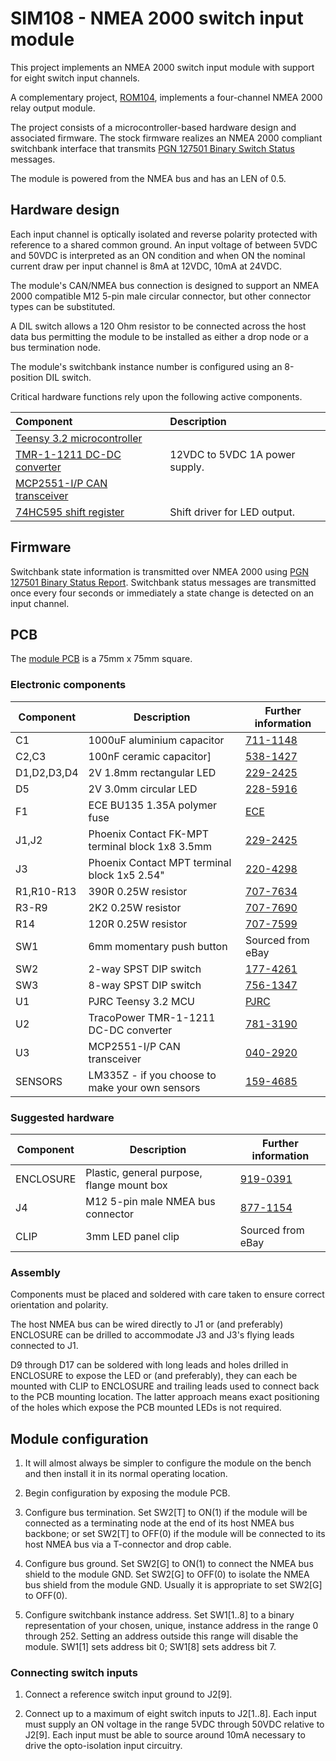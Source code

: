 # SIM108 - NMEA 2000 switch input module

This project implements an NMEA 2000 switch input module with
support for eight switch input channels.

A complementary project,
[ROM104](https://github.com/preeve9534/ROM104/),
implements a four-channel NMEA 2000 relay output module.

The project consists of a microcontroller-based hardware design
and associated firmware.
The stock firmware realizes an NMEA 2000 compliant switchbank
interface that transmits
[PGN 127501 Binary Switch Status]() messages.

The module is powered from the NMEA bus and has an LEN of 0.5.

## Hardware design

Each input channel is optically isolated and reverse polarity
protected with reference to a shared common ground.
An input voltage of between 5VDC and 50VDC is interpreted as
an ON condition and when ON the nominal current draw per input
channel is 8mA at 12VDC, 10mA at 24VDC.

The module's CAN/NMEA bus connection is designed to support an
NMEA 2000 compatible M12 5-pin male circular connector, but
other connector types can be substituted.

A DIL switch allows a 120 Ohm resistor to be connected across
the host data bus permitting the module to be installed as
either a drop node or a bus termination node.

The module's switchbank instance number is configured using an
8-position DIL switch.

Critical hardware functions rely upon the following active
components.

| Component | Description |
| :--- | :--- |
| [Teensy 3.2 microcontroller](https://www.pjrc.com/store/teensy32.html) | |
| [TMR-1-1211 DC-DC converter]() | 12VDC to 5VDC 1A power supply. |
| [MCP2551-I/P CAN transceiver](http://ww1.microchip.com/downloads/en/devicedoc/20001667g.pdf) | |
| [74HC595 shift register](https://www.ti.com/lit/ds/symlink/sn74hc595.pdf?ts=1661075134940&ref_url=https%253A%252F%252Fwww.google.com%252F) | Shift driver for LED output. |

## Firmware

Switchbank state information is transmitted over NMEA 2000 using 
[PGN 127501 Binary Status Report]().
Switchbank status messages are transmitted once every four seconds or
immediately a state change is detected on an input channel. 


## PCB

The
[module PCB](./SIM108.brd.pdf)
is a 75mm x 75mm square. 

### Electronic components

| Component   | Description                                     | Further information
|------------ |------------------------------------------------ |--------------------- |
| C1          | 1000uF aluminium capacitor                      | [711-1148](https://uk.rs-online.com/web/p/aluminium-capacitors/7111148)
| C2,C3       | 100nF ceramic capacitor]                        | [538-1427](https://uk.rs-online.com/web/p/mlccs-multilayer-ceramic-capacitors/5381427)
| D1,D2,D3,D4 | 2V 1.8mm rectangular LED                        | [229-2425](https://uk.rs-online.com/web/p/leds/2292425)
| D5          | 2V 3.0mm circular LED                           | [228-5916](https://uk.rs-online.com/web/p/leds/2285916)
| F1          | ECE BU135 1.35A polymer fuse                    | [ECE](https://www.ece.com.tw/images/cgcustom/file020170930043926.pdf)
| J1,J2       | Phoenix Contact FK-MPT terminal block 1x8 3.5mm | [229-2425](https://uk.rs-online.com/web/p/pcb-terminal-blocks/8020169)
| J3          | Phoenix Contact MPT terminal block 1x5 2.54"    | [220-4298](https://uk.rs-online.com/web/p/pcb-terminal-blocks/2204298)
| R1,R10-R13  | 390R 0.25W resistor                             | [707-7634](https://uk.rs-online.com/web/p/through-hole-resistors/7077634)
| R3-R9       | 2K2 0.25W resistor                              | [707-7690](https://uk.rs-online.com/web/p/through-hole-resistors/7077690)
| R14         | 120R 0.25W resistor                             | [707-7599](https://uk.rs-online.com/web/p/through-hole-resistors/7077599)
| SW1         | 6mm momentary push button                       | Sourced from eBay
| SW2         | 2-way SPST DIP switch                           | [177-4261](https://uk.rs-online.com/web/p/dip-sip-switches/1774261)
| SW3         | 8-way SPST DIP switch                           | [756-1347](https://uk.rs-online.com/web/p/dip-sip-switches/7561347)
| U1          | PJRC Teensy 3.2 MCU                             | [PJRC](https://www.pjrc.com/store/teensy32.html)
| U2          | TracoPower TMR-1-1211 DC-DC converter           | [781-3190](https://uk.rs-online.com/web/p/dc-dc-converters/7813190)
| U3          | MCP2551-I/P CAN transceiver                     | [040-2920](https://uk.rs-online.com/web/p/can-interface-ics/0402920)
| SENSORS     | LM335Z - if you choose to make your own sensors | [159-4685](https://uk.rs-online.com/web/p/temperature-humidity-sensor-ics/1594685)

### Suggested hardware

| Component   | Description                                     | Further information
|------------ |------------------------------------------------ |--------------------- |
| ENCLOSURE   | Plastic, general purpose, flange mount box      | [919-0391](https://uk.rs-online.com/web/p/general-purpose-enclosures/9190391)
| J4          | M12 5-pin male NMEA bus connector               | [877-1154](https://uk.rs-online.com/web/p/industrial-circular-connectors/8771154)
| CLIP        | 3mm LED panel clip                              | Sourced from eBay

### Assembly

Components must be placed and soldered with care taken to ensure
correct orientation and polarity.

The host NMEA bus can be wired directly to J1 or (and preferably)
ENCLOSURE can be drilled to accommodate J3 and J3's flying leads
connected to J1.

D9 through D17 can be soldered with long leads and holes drilled in
ENCLOSURE to expose the LED or (and preferably), they can each be
mounted with CLIP to ENCLOSURE and trailing leads used to connect
back to the PCB mounting location.
The latter approach means exact positioning of the holes which
expose the PCB mounted LEDs is not required.

## Module configuration

1. It will almost always be simpler to configure the module on the bench
   and then install it in its normal operating location.

2. Begin configuration by exposing the module PCB.

3. Configure bus termination.
   Set SW2[T] to ON(1) if the module will be connected as a terminating node
   at the end of its host NMEA bus backbone; or
   set SW2[T] to OFF(0) if the module will be connected to its host NMEA bus
   via a T-connector and drop cable.

4. Configure bus ground.
   Set SW2[G] to ON(1) to connect the NMEA bus shield to the module GND.
   Set SW2[G] to OFF(0) to isolate the NMEA bus shield from the module GND.
   Usually it is appropriate to set SW2[G] to OFF(0).

5. Configure switchbank instance address.
   Set SW1[1..8] to a binary representation of your chosen, unique, instance
   address in the range 0 through 252.
   Setting an address outside this range will disable the module.
   SW1[1] sets address bit 0; SW1[8] sets address bit 7.
   
### Connecting switch inputs

1. Connect a reference switch input ground to J2[9].

2. Connect up to a maximum of eight switch inputs to J2[1..8].
   Each input must supply an ON voltage in the range 5VDC through 50VDC
   relative to J2[9].
   Each input must be able to source around 10mA necessary to drive the
   opto-isolation input circuitry.
